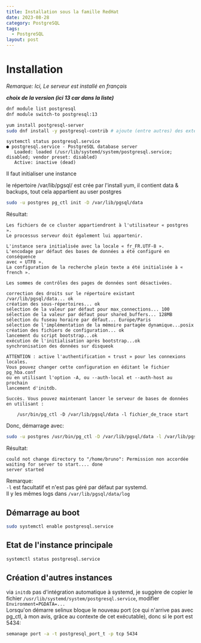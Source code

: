 ```yaml
---
title: Installation sous la famille RedHat
date: 2023-08-28
category: PostgreSQL
tags:
  - PostgreSQL
layout: post
---
```


Installation
============

*Remarque: Ici, Le serveur est installé en français*

***choix de la version (ici 13 car dans la liste)***
```sh
dnf module list postgresql
dnf module switch-to postgresql:13
```


```sh
yum install postgresql-server
sudo dnf install -y postgresql-contrib # ajoute (entre autres) des extensions telles que pg_buffercache
```
```
systemctl status postgresql.service 
● postgresql.service - PostgreSQL database server
   Loaded: loaded (/usr/lib/systemd/system/postgresql.service; disabled; vendor preset: disabled)
   Active: inactive (dead)
```

Il faut initialiser une instance

le répertoire /var/lib/pgsql/ est crée par l'install yum, il contient data & backups, tout cela appartient au user postgres
```sh
sudo -u postgres pg_ctl init -D /var/lib/pgsql/data
```  
Résultat:
```
Les fichiers de ce cluster appartiendront à l'utilisateur « postgres ».
Le processus serveur doit également lui appartenir.

L'instance sera initialisée avec la locale « fr_FR.UTF-8 ».
L'encodage par défaut des bases de données a été configuré en conséquence
avec « UTF8 ».
La configuration de la recherche plein texte a été initialisée à « french ».

Les sommes de contrôles des pages de données sont désactivées.

correction des droits sur le répertoire existant /var/lib/pgsql/data... ok
création des sous-répertoires... ok
sélection de la valeur par défaut pour max_connections... 100
sélection de la valeur par défaut pour shared_buffers... 128MB
sélection du fuseau horaire par défaut... Europe/Paris
sélection de l'implémentation de la mémoire partagée dynamique...posix
création des fichiers de configuration... ok
lancement du script bootstrap...ok
exécution de l'initialisation après bootstrap...ok
synchronisation des données sur disqueok

ATTENTION : active l'authentification « trust » pour les connexions
locales.
Vous pouvez changer cette configuration en éditant le fichier pg_hba.conf
ou en utilisant l'option -A, ou --auth-local et --auth-host au prochain
lancement d'initdb.

Succès. Vous pouvez maintenant lancer le serveur de bases de données en utilisant :

    /usr/bin/pg_ctl -D /var/lib/pgsql/data -l fichier_de_trace start
```
Donc, démarrage avec:
```sh
sudo -u postgres /usr/bin/pg_ctl -D /var/lib/pgsql/data -l /var/lib/pgsql/pgsql.log start
```
Résultat:
```
could not change directory to "/home/bruno": Permission non accordée
waiting for server to start.... done
server started
```
Remarque:   
`-l` est facultatif et n'est pas géré par défaut par systemd.   
Il y les mêmes logs dans `/var/lib/pgsql/data/log`

Démarrage au boot
-----------------
```sh
sudo systemctl enable postgresql.service
```


Etat de l'instance principale
-----------------------------
```sh
systemctl status postgresql.service
```

Création d'autres instances
---------------------------

via `initdb` pas d'intégration automatique à systemd, je suggère de copier le fichier `/usr/lib/systemd/system/postgresql.service`, modifier `Environment=PGDATA=...`   
Lorsqu'on démarre selinux bloque le nouveau port (ce qui n'arrive pas avec pg_ctl, à mon avis, grâce au contexte de cet exécutable), donc si le port est 5434:
```sh
semanage port -a -t postgresql_port_t -p tcp 5434
```
 